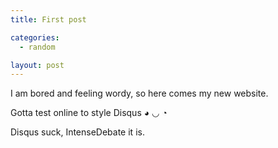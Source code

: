 ```yaml
---
title: First post

categories:
  - random

layout: post
---
```


I am bored and feeling wordy, so here comes my new website.

Gotta test online to style Disqus ◕ ◡ ◔

Disqus suck, IntenseDebate it is.
